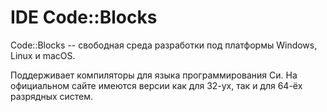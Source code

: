 # IDE Code::Blocks

Code::Blocks -- свободная среда разработки под платформы Windows, Linux и macOS.

Поддерживает компиляторы для языка программирования Си. На официальном сайте имеются версии как для 32-ух, так и для 64-ёх разрядных систем.
